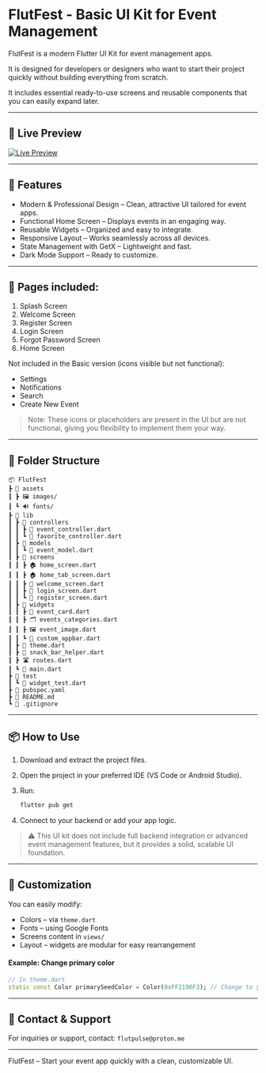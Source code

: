 # FlutFest - Basic UI Kit for Event Management

FlutFest is a modern Flutter UI Kit for event management apps.

It is designed for developers or designers who want to start their project quickly without building everything from scratch.

It includes essential ready-to-use screens and reusable components that you can easily expand later.

---

## 🚀 Live Preview

[![Live Preview](https://img.shields.io/badge/Live%20Preview-Click%20Here-blue?style=for-the-badge)](https://ahmloutfy.github.io/FlutFestDemo/)

---

## 🚀 Features

* Modern & Professional Design – Clean, attractive UI tailored for event apps.
* Functional Home Screen – Displays events in an engaging way.
* Reusable Widgets – Organized and easy to integrate.
* Responsive Layout – Works seamlessly across all devices.
* State Management with GetX – Lightweight and fast.
* Dark Mode Support – Ready to customize.

---

## 📄 Pages included:

1. Splash Screen
2. Welcome Screen
3. Register Screen
4. Login Screen
5. Forgot Password Screen
6. Home Screen

Not included in the Basic version (icons visible but not functional):

* Settings
* Notifications
* Search
* Create New Event

> Note: These icons or placeholders are present in the UI but are not functional, giving you flexibility to implement them your way.

---

## 📂 Folder Structure

```
📦 FlutFest
┣ 📂 assets
┃ ┣ 🖼️ images/
┃ ┗ 🔊 fonts/
┣ 📂 lib
┃ ┣ 📂 controllers
┃ ┃ ┣ 🧩 event_controller.dart
┃ ┃ ┗ 🧩 favorite_controller.dart
┃ ┣ 📂 models
┃ ┃ ┗ 📄 event_model.dart
┃ ┣ 📂 screens
┃ ┃ ┣ 🏠 home_screen.dart
┃ ┃ ┣ 🏠 home_tab_screen.dart
┃ ┃ ┣ 👋 welcome_screen.dart
┃ ┃ ┣ 🔐 login_screen.dart
┃ ┃ ┗ 📝 register_screen.dart
┃ ┣ 📂 widgets
┃ ┃ ┣ 🎴 event_card.dart
┃ ┃ ┣ 🗂️ events_categories.dart
┃ ┃ ┣ 🖼️ event_image.dart
┃ ┃ ┗ 🧭 custom_appbar.dart
┃ ┣ 🎨 theme.dart
┃ ┣ 🍭 snack_bar_helper.dart
┃ ┣ 🛣️ routes.dart
┃ ┗ 🚀 main.dart
┣ 📂 test
┃ ┗ 🧪 widget_test.dart
┣ 📄 pubspec.yaml
┣ 📄 README.md
┗ 📄 .gitignore

```

---

## 📦 How to Use

1. Download and extract the project files.
2. Open the project in your preferred IDE (VS Code or Android Studio).
3. Run:

   ```bash
   flutter pub get
   ```
4. Connect to your backend or add your app logic.

> ⚠️ This UI kit does not include full backend integration or advanced event management features, but it provides a solid, scalable UI foundation.

---

## 🎨 Customization

You can easily modify:

* Colors – via `theme.dart`
* Fonts – using Google Fonts
* Screens content in `views/`
* Layout – widgets are modular for easy rearrangement

#### Example: Change primary color

```dart
// In theme.dart
static const Color primarySeedColor = Color(0xFF2196F3); // Change to your brand color
```

---

## 📨 Contact & Support

For inquiries or support, contact:
`flutpulse@proton.me`

---

FlutFest – Start your event app quickly with a clean, customizable UI.
